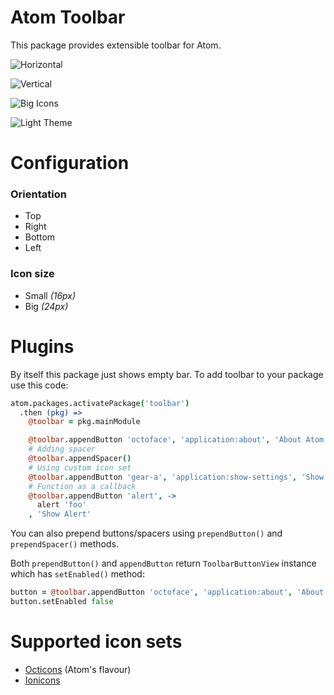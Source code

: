 # Atom Toolbar

This package provides extensible toolbar for Atom.

![Horizontal](http://f.cl.ly/items/453U17471p0C2P2L0t0c/toolbar-horizontal.png)

![Vertical](http://f.cl.ly/items/3y041V2Y1l1x3B0G0g1u/toolbar-vertical.png)

![Big Icons](http://f.cl.ly/items/3M1x1A0J0r3m0q292728/toolbar-big.png)

![Light Theme](http://f.cl.ly/items/351g2D1f1o3f0O1H0N2b/toolbar-light.png)

# Configuration

### Orientation

* Top
* Right
* Bottom
* Left

### Icon size

* Small *(16px)*
* Big *(24px)*

# Plugins

By itself this package just shows empty bar. To add toolbar to your package use this code:

```coffeescript
atom.packages.activatePackage('toolbar')
  .then (pkg) =>
    @toolbar = pkg.mainModule

    @toolbar.appendButton 'octoface', 'application:about', 'About Atom'
    # Adding spacer
    @toolbar.appendSpacer()
    # Using custom icon set
    @toolbar.appendButton 'gear-a', 'application:show-settings', 'Show Settings', 'ion'
    # Function as a callback
    @toolbar.appendButton 'alert', ->
      alert 'foo'
    , 'Show Alert'
```

You can also prepend buttons/spacers using `prependButton()` and `prependSpacer()` methods.

Both `prependButton()` and `appendButton` return `ToolbarButtonView` instance which has `setEnabled()` method:

```coffeescript
button = @toolbar.appendButton 'octoface', 'application:about', 'About Atom'
button.setEnabled false
```

# Supported icon sets

* [Octicons](https://octicons.github.com/) (Atom's flavour)
* [Ionicons](http://ionicons.com/)
